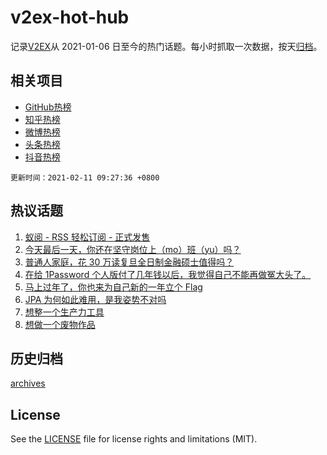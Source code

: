 # v2ex-hot-hub

 记录[V2EX](https://www.v2ex.com/)从 2021-01-06 日至今的热门话题。每小时抓取一次数据，按天[归档](archives)。
 
 ## 相关项目

- [GitHub热榜](https://github.com/lonnyzhang423/github-hot-hub)
- [知乎热榜](https://github.com/lonnyzhang423/zhihu-hot-hub)
- [微博热榜](https://github.com/lonnyzhang423/weibo-hot-hub)
- [头条热榜](https://github.com/lonnyzhang423/toutiao-hot-hub)
- [抖音热榜](https://github.com/lonnyzhang423/douyin-hot-hub)


 `更新时间：2021-02-11 09:27:36 +0800`

## 热议话题

1. [蚁阅 - RSS 轻松订阅 - 正式发售](https://www.v2ex.com/t/752795)
1. [今天最后一天，你还在坚守岗位上（mo）班（yu）吗？](https://www.v2ex.com/t/752755)
1. [普通人家庭，花 30 万读复旦全日制金融硕士值得吗？](https://www.v2ex.com/t/752766)
1. [在给 1Password 个人版付了几年钱以后，我觉得自己不能再做冤大头了。](https://www.v2ex.com/t/752805)
1. [马上过年了，你也来为自己新的一年立个 Flag](https://www.v2ex.com/t/752771)
1. [JPA 为何如此难用，是我姿势不对吗](https://www.v2ex.com/t/752786)
1. [想整一个生产力工具](https://www.v2ex.com/t/752785)
1. [想做一个废物作品](https://www.v2ex.com/t/752798)

## 历史归档

[archives](archives)

## License

See the [LICENSE](LICENSE) file for license rights and limitations (MIT).
